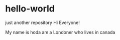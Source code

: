 # hello-world
just another repository
Hi Everyone!

My name is hoda am a Londoner who lives in canada

